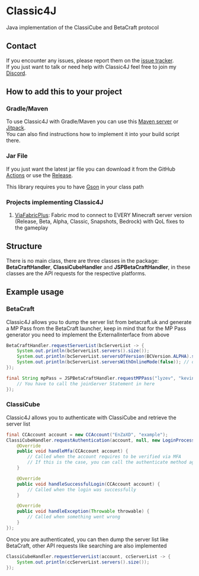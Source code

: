 # Classic4J
Java implementation of the ClassiCube and BetaCraft protocol

## Contact
If you encounter any issues, please report them on the
[issue tracker](https://github.com/FlorianMichael/Classic4J/issues).  
If you just want to talk or need help with Classic4J feel free to join my
[Discord](https://discord.gg/BwWhCHUKDf).

## How to add this to your project
### Gradle/Maven
To use Classic4J with Gradle/Maven you can use this [Maven server](https://maven.lenni0451.net/#/releases/de/florianmichael/Classic4J) or [Jitpack](https://jitpack.io/#FlorianMichael/Classic4J).  
You can also find instructions how to implement it into your build script there.

### Jar File
If you just want the latest jar file you can download it from the GitHub [Actions](https://github.com/FlorianMichael/Classic4J/actions) or use the [Release](https://github.com/FlorianMichael/Classic4J/releases).

This library requires you to have [Gson](https://mvnrepository.com/artifact/com.google.code.gson/gson/2.10.1) in your class path

### Projects implementing Classic4J
1. [ViaFabricPlus](https://github.com/FlorianMichael/ViaFabricPlus): Fabric mod to connect to EVERY Minecraft server version (Release, Beta, Alpha, Classic, Snapshots, Bedrock) with QoL fixes to the gameplay

## Structure
There is no main class, there are three classes in the package: **BetaCraftHandler**, **ClassiCubeHandler** and **JSPBetaCraftHandler**, in these classes are the API requests for the respective platforms.

## Example usage
### BetaCraft
Classic4J allows you to dump the server list from betacraft.uk and generate a MP Pass from the BetaCraft launcher, keep in mind that for the MP Pass generator you need to implement the ExternalInterface from above
```java
BetaCraftHandler.requestServerList(bcServerList -> {
    System.out.println(bcServerList.servers().size());
    System.out.println(bcServerList.serversOfVersion(BCVersion.ALPHA).size());
    System.out.println(bcServerList.serversWithOnlineMode(false)); // offline mode
});

final String mpPass = JSPBetaCraftHandler.requestMPPass("lyzev", "kevinzockt.de", 25565, serverId -> {
    // You have to call the joinServer Statement in here     
});
```

### ClassiCube
Classic4J allows you to authenticate with ClassiCube and retrieve the server list
```java
final CCAccount account = new CCAccount("EnZaXD", "example");
ClassiCubeHandler.requestAuthentication(account, null, new LoginProcessHandler() {
    @Override
    public void handleMfa(CCAccount account) {
        // Called when the account requires to be verified via MFA
        // If this is the case, you can call the authenticate method again and specify the MFA code instead of null
    }

    @Override
    public void handleSuccessfulLogin(CCAccount account) {
        // Called when the login was successfully
    }

    @Override
    public void handleException(Throwable throwable) {
        // Called when something went wrong
    }
});
```
Once you are authenticated, you can then dump the server list like BetaCraft, other API requests like searching are also implemented
```java
ClassiCubeHandler.requestServerList(account, ccServerList -> {
    System.out.println(ccServerList.servers().size());
});
```
